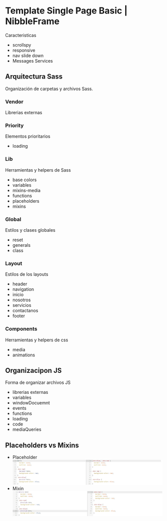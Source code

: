 # Template Single Page Basic | NibbleFrame
Caracteristicas
* scrollspy
* responsive
* nav slide down
* Messages Services

## Arquitectura Sass
Organización de carpetas y archivos Sass.

### Vendor
Librerias externas

### Priority
Elementos prioritarios
* loading

### Lib
Herramientas y helpers de Sass
* base colors
* variables
* mixins-media
* functions
* placeholders
* mixins

### Global
Estilos y clases globales
* reset
* generals
* class

### Layout
Estilos de los layouts
* header
* navigation
* inicio
* nosotros
* servicios
* contactanos
* footer

### Components
Herramientas y helpers de css
* media
* animations

## Organizacipon JS
Forma de organizar archivos JS
* librerias externas
* variables
* windowDocuemnt
* events
* functions
* loading
* code
* mediaQueries

## Placeholders vs Mixins
* Placeholder
![Placeholder](../md-resources/placeholder-vs-mixin-1.jpg)
* Mixin
![Mixin](../md-resources/placeholder-vs-mixin-2.jpg)